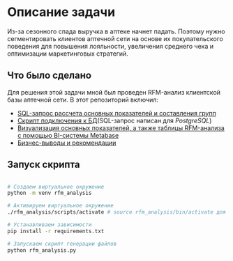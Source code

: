 # Описание задачи

Из-за сезонного спада выручка в аптеке начнет падать. Поэтому нужно сегментировать клиентов аптечной сети на основе их покупательского поведения для повышения лояльности, увеличения среднего чека и оптимизации маркетинговых стратегий.

## Что было сделано

Для решения этой задачи мной был проведен RFM-анализ клиентской базы аптечной сети. В этот репозиторий включил:

- [SQL-запрос рассчета основных показателей и составления групп](https://github.com/EvgenyGladyshev/RFM-analysis/blob/master/rfm_analysis.sql)
- [Скрипт подключения к БД](https://github.com/EvgenyGladyshev/RFM-analysis/blob/master/rfm_analysis.py)(SQL-запрос написан для *PostgreSQL*)
- [Визуализация основных показателей, а также таблицы RFM-анализа с помощью BI-системы Metabase](https://github.com/EvgenyGladyshev/RFM-analysis/blob/master/dashboard.md)
- [Бизнес-выводы и рекомендации](https://github.com/EvgenyGladyshev/RFM-analysis/blob/master/insights.md)



## Запуск скрипта

```sh

# Создаем виртуальное окружение
python -m venv rfm_analysis

# Активируем виртуальное окружение
./rfm_analysis/scripts/activate # source rfm_analysis/bin/activate для Linux

# Устанавливаем зависимости
pip install -r requirements.txt

# Запускаем скрипт генерации файлов
python rfm_analysis.py
```